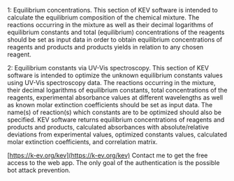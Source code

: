 1: Equilibrium concentrations. This section of KEV software is intended to calculate the equilibrium composition of the chemical mixture. The reactions occurring in the mixture as well as their decimal logarithms of equilibrium constants and total (equilibrium) concentrations of the reagents should be set as input data in order to obtain equilibrium concentrations of reagents and products and products yields in relation to any chosen reagent.

2: Equilibrium constants via UV-Vis spectroscopy. This section of KEV software is intended to optimize the unknown equilibrium constants values using UV-Vis spectroscopy data. The reactions occurring in the mixture, their decimal logarithms of equilibrium constants, total concentrations of the reagents, experimental absorbance values at different wavelengths as well as known molar extinction coefficients should be set as input data. The name(s) of reaction(s) which constants are to be optimized should also be specified. KEV software returns equilibrium concentrations of reagents and products and products, calculated absorbances with absolute/relative deviations from experimental values, optimized constants values, calculated molar extinction coefficients, and correlation matrix.

[https://k-ev.org/kev](https://k-ev.org/kev) Contact me to get the free access to the web app. The only goal of the authentication is the possible bot attack prevention.